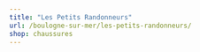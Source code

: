 ```yaml
---
title: "Les Petits Randonneurs"
url: /boulogne-sur-mer/les-petits-randonneurs/
shop: chaussures
---
```

